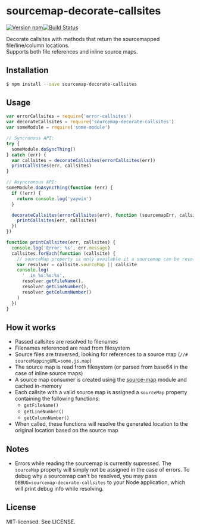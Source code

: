 # sourcemap-decorate-callsites

[![Version npm](http://img.shields.io/npm/v/sourcemap-decorate-callsites.svg?style=flat-square)](http://browsenpm.org/package/sourcemap-decorate-callsites)[![Build Status](http://img.shields.io/travis/rexxars/sourcemap-decorate-callsites/master.svg?style=flat-square)](https://travis-ci.org/rexxars/sourcemap-decorate-callsites)

Decorate callsites with methods that return the sourcemapped file/line/column locations.  
Supports both file references and inline source maps.

## Installation

```bash
$ npm install --save sourcemap-decorate-callsites
```

## Usage

```js
var errorCallsites = require('error-callsites')
var decorateCallsites = require('sourcemap-decorate-callsites')
var someModule = require('some-module')

// Syncronous API:
try {
  someModule.doSyncThing()
} catch (err) {
  var callsites = decorateCallsites(errorCallsites(err))
  printCallsites(err, callsites)
}

// Asyncronous API:
someModule.doAsyncThing(function (err) {
  if (!err) {
    return console.log('yaywin')
  }

  decorateCallsites(errorCallsites(err), function (sourcemapErr, callsites) {
    printCallsites(err, callsites)
  })
})

function printCallsites(err, callsites) {
  console.log('Error: %s', err.message)
  callsites.forEach(function (callsite) {
    // sourceMap property is only available it a sourcemap can be resolved
    var resolver = callsite.sourceMap || callsite
    console.log(
      '  in %s:%s:%s',
      resolver.getFileName(),
      resolver.getLineNumber(),
      resolver.getColumnNumber()
    )
  })
}
```

## How it works

* Passed callsites are resolved to filenames
* Filenames referenced are read from filesystem
* Source files are traversed, looking for references to a source map (`//# sourceMappingURL=some.js.map`)
* The source map is read from filesystem (or parsed from base64 in the case of inline source maps)
* A source map consumer is created using the [source-map](https://www.npmjs.com/package/source-map) module and cached in-memory
* Each callsite with a valid source map is assigned a `sourceMap` property containing the following functions:
  - `getFileName()`
  - `getLineNumber()`
  - `getColumnNumber()`
* When called, these functions will resolve the generated location to the original location based on the source map

## Notes

* Errors while reading the sourcemap is currently supressed. The `sourceMap` property will simply not be assigned in the case of errors. To debug why a sourcemap can't be resolved, you may pass `DEBUG=sourcemap-decorate-callsites` to your Node application, which will print debug info while resolving.

## License

MIT-licensed. See LICENSE.
